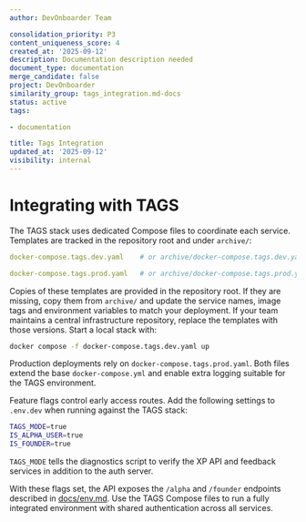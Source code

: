 ```yaml
---
author: DevOnboarder Team

consolidation_priority: P3
content_uniqueness_score: 4
created_at: '2025-09-12'
description: Documentation description needed
document_type: documentation
merge_candidate: false
project: DevOnboarder
similarity_group: tags_integration.md-docs
status: active
tags:

- documentation

title: Tags Integration
updated_at: '2025-09-12'
visibility: internal
---
```


# Integrating with TAGS

The TAGS stack uses dedicated Compose files to coordinate each service.
Templates are tracked in the repository root and under `archive/`:

```yaml
docker-compose.tags.dev.yaml    # or archive/docker-compose.tags.dev.yaml

docker-compose.tags.prod.yaml   # or archive/docker-compose.tags.prod.yaml

```

Copies of these templates are provided in the repository root. If they are
missing, copy them from `archive/` and update the service names, image tags and
environment variables to match your deployment. If your team
maintains a central infrastructure repository, replace the templates with those
versions. Start a local stack with:

```bash
docker compose -f docker-compose.tags.dev.yaml up

```

Production deployments rely on `docker-compose.tags.prod.yaml`. Both files
extend the base `docker-compose.yml` and enable extra logging suitable for the
TAGS environment.

Feature flags control early access routes. Add the following settings to `.env.dev` when
running against the TAGS stack:

```bash
TAGS_MODE=true
IS_ALPHA_USER=true
IS_FOUNDER=true

```

`TAGS_MODE` tells the diagnostics script to verify the XP API and
feedback services in addition to the auth server.

With these flags set, the API exposes the `/alpha` and `/founder` endpoints described in
[docs/env.md](env.md). Use the TAGS Compose files to run a fully integrated environment
with shared authentication across all services.
